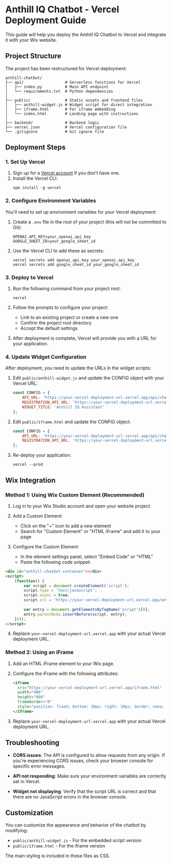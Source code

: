 # Anthill IQ Chatbot - Vercel Deployment Guide

This guide will help you deploy the Anthill IQ Chatbot to Vercel and integrate it with your Wix website.

## Project Structure

The project has been restructured for Vercel deployment:

```
anthill-chatbot/
├── api/                  # Serverless functions for Vercel
│   ├── index.py          # Main API endpoint
│   └── requirements.txt  # Python dependencies
│
├── public/               # Static assets and frontend files
│   ├── anthill-widget.js # Widget script for direct integration
│   ├── iframe.html       # For iframe embedding
│   └── index.html        # Landing page with instructions
│
├── backend/              # Backend logic
├── vercel.json           # Vercel configuration file
└── .gitignore            # Git ignore file
```

## Deployment Steps

### 1. Set Up Vercel

1. Sign up for a [Vercel account](https://vercel.com/signup) if you don't have one.
2. Install the Vercel CLI:
   ```
   npm install -g vercel
   ```

### 2. Configure Environment Variables

You'll need to set up environment variables for your Vercel deployment:

1. Create a `.env` file in the root of your project (this will not be committed to Git):
   ```
   OPENAI_API_KEY=your_openai_api_key
   GOOGLE_SHEET_ID=your_google_sheet_id
   ```

2. Use the Vercel CLI to add these as secrets:
   ```
   vercel secrets add openai_api_key your_openai_api_key
   vercel secrets add google_sheet_id your_google_sheet_id
   ```

### 3. Deploy to Vercel

1. Run the following command from your project root:
   ```
   vercel
   ```

2. Follow the prompts to configure your project:
   - Link to an existing project or create a new one
   - Confirm the project root directory
   - Accept the default settings

3. After deployment is complete, Vercel will provide you with a URL for your application.

### 4. Update Widget Configuration

After deployment, you need to update the URLs in the widget scripts:

1. Edit `public/anthill-widget.js` and update the CONFIG object with your Vercel URL:
   ```javascript
   const CONFIG = {
       API_URL: 'https://your-vercel-deployment-url.vercel.app/api/chat',
       REGISTRATION_API_URL: 'https://your-vercel-deployment-url.vercel.app/api/register-user',
       WIDGET_TITLE: 'Anthill IQ Assistant'
   };
   ```

2. Edit `public/iframe.html` and update the CONFIG object:
   ```javascript
   const CONFIG = {
       API_URL: 'https://your-vercel-deployment-url.vercel.app/api/chat',
       REGISTRATION_API_URL: 'https://your-vercel-deployment-url.vercel.app/api/register-user'
   };
   ```

3. Re-deploy your application:
   ```
   vercel --prod
   ```

## Wix Integration

### Method 1: Using Wix Custom Element (Recommended)

1. Log in to your Wix Studio account and open your website project.

2. Add a Custom Element:
   - Click on the "+" icon to add a new element
   - Search for "Custom Element" or "HTML iFrame" and add it to your page

3. Configure the Custom Element:
   - In the element settings panel, select "Embed Code" or "HTML"
   - Paste the following code snippet:

```html
<div id="anthill-chatbot-container"></div>
<script>
    (function() {
        var script = document.createElement('script');
        script.type = 'text/javascript';
        script.async = true;
        script.src = 'https://your-vercel-deployment-url.vercel.app/anthill-widget.js';
        
        var entry = document.getElementsByTagName('script')[0];
        entry.parentNode.insertBefore(script, entry);
    })();
</script>
```

4. Replace `your-vercel-deployment-url.vercel.app` with your actual Vercel deployment URL.

### Method 2: Using an iFrame

1. Add an HTML iFrame element to your Wix page.

2. Configure the iFrame with the following attributes:
   ```html
   <iframe 
     src="https://your-vercel-deployment-url.vercel.app/iframe.html" 
     width="400" 
     height="600" 
     frameborder="0"
     style="position: fixed; bottom: 20px; right: 20px; border: none; z-index: 9999;">
   </iframe>
   ```

3. Replace `your-vercel-deployment-url.vercel.app` with your actual Vercel deployment URL.

## Troubleshooting

- **CORS issues**: The API is configured to allow requests from any origin. If you're experiencing CORS issues, check your browser console for specific error messages.

- **API not responding**: Make sure your environment variables are correctly set in Vercel.

- **Widget not displaying**: Verify that the script URL is correct and that there are no JavaScript errors in the browser console.

## Customization

You can customize the appearance and behavior of the chatbot by modifying:

- `public/anthill-widget.js` - For the embedded script version
- `public/iframe.html` - For the iframe version

The main styling is included in these files as CSS. 